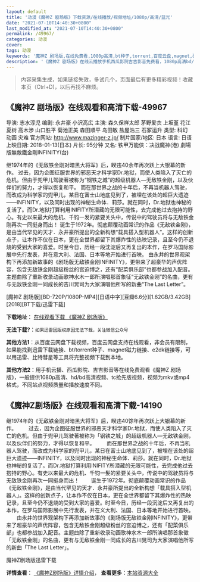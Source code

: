 ```yaml
---
layout: default
title: '动漫《魔神Z 剧场版》下载资源/在线播放/视频地址/1080p/高清/蓝光'
date: "2021-07-10T14:40:30+0800"
last_modified_at: "2021-07-10T14:40:30+0800"
permalink: /49967/
categories: 动漫
cover:
tags: 动漫
keywords: '魔神Z 剧场版,在线免费看,1080p高清,bt种子,torrent,百度云盘,magnet,磁力链,迅雷下载资源'
description: '《魔神Z 剧场版》在线云播放手机西瓜影院吉吉影音免费看，1080p高清bd/hd未删减完整版和tc抢先枪版，mkv/mp4格式，附带bt/torrent种子、magnet/磁力链、百度云盘、网盘资源迅雷下载链接'
---
```


>内容采集生成，如果链接失效，多试几个，页面最后有更多精彩视频！收藏本页（Ctrl+D)，以后再找不麻烦。


## 《魔神Z 剧场版》在线观看和高清下载-49967

导演: 志水淳児 编剧: 永井豪 小沢高広 主演: 森久保祥太郎 茅野爱衣 上坂堇 花江夏树 高木渉 山口胜平 菊池正美 森田順平 岛田敏 盐屋浩三 石冢运升 类型: 科幻 动画 灾难 官方网站: http://www.mazinger-z.jp/ 制片国家/地区: 日本 语言: 日语 上映日期: 2018-01-13(日本) 片长: 95分钟 又名: 铁甲万能侠：决战魔神(港) 劇場版無敵鐵金剛INFINITY(台)

继1974年的《无敌铁金刚对暗黑大将军》后，睽违40余年再次跃上大银幕的新作。 过去，因为企图征服世界的邪恶天才科学家Dr.地狱，而使人类陷入了灭亡的危机。但由于兜甲儿驾驶著被称为“钢铁之城”的超级机器人—无敌铁金刚，以及伙伴们的努力，才得以恢复和平。 而在那世界之战的十年后，不再当机器人驾驶，而改成为科学家的兜甲儿，某日在富士山地底见到了，被埋在该处的超巨大遗迹——INFINITY，以及同时出现的神秘生命体．莉莎。就在同时，Dr.地狱也神秘的复活了。而Dr.地狱打算利用INIFITY所潜藏的无限可能性，去完成他过去抱持的野心。有史以来最大的危机、千钧一发的紧要关头中，传说中的驾驶员将与无敌铁金刚再次一同挺身而出！ 诞生于1972年。彻底颠覆动画常识的作品《无敌铁金刚》，是由当代罕见的天才．永井豪所提出的全新构想“载具搭入型机器人”。这样的创新点子，让本作不仅在日本，更在全世界都留下其爆炸性的热映记录，且至今仍不退烧的受到大家的喜爱。时至今日，历经一段沈淀后又再复出的本作，在罗马国际影展中先行发表，并在意大利、法国、日本等地开始进行首映。 由永井的世界观架构下再添加新故事的《剧场版无敌铁金刚INFINITY》，更带来了超豪华的声优阵容，包含无敌铁金刚超级粉丝的宫迫博之，还有“配菜俱乐部”也都参战加入配音。主题曲除了重新收录动画歌神水木一郎所演唱那首象征“无敌铁金刚”的名曲，更有与无敌铁金刚一同成长的吉川晃司为大家演唱他所写的新曲“The Last Letter”。


[魔神Z 剧场版][BD-720P/1080P-MP4][日语中字][豆瓣6.6分][1.62GB/3.42GB][2018][BT下载/迅雷下载]

**下载地址**： [在线观看下载 《魔神Z 剧场版》](https://www.btdx8.com/torrent/mszjcb_2018.html) 


**无法下载?**：`如果迅雷因版权原因无法下载，关注微信公众号 `

**其他方法1**：从百度云网盘下载视频，百度云网盘支持在线观看，非会员有限制，如果能找到迅雷下载链接、bt/torrent种子、magnet磁力链接、e2dk链接等，可以用迅雷、比特彗星等工具将完整视频下载到本地。

**其他方法2**：用手机云播、西瓜影院、吉吉影音等在线免费观看《魔神Z 剧场版》，一般提供1080p高清、hd/bd高清视频、tc抢先版视频，视频为mkv或mp4格式，不同站点视频质量和播放速度不同。


## 《魔神Z剧场版》在线观看和高清下载-14190

继1974年的《无敌铁金刚对暗黑大将军》后，睽违40馀年再次跃上大银幕的新作。 　　过去，因为企图征服世界的邪恶天才科学家Dr.地狱，而使人类陷入了灭亡的危机。但由于兜甲儿驾驶著被称为「钢铁之城」的超级机器人—无敌铁金刚，以及伙伴们的努力，才得以恢复和平。 　　而在那世界之战的十年后，不再当机器人驾驶，而改成为科学家的兜甲儿，某日在富士山地底见到了，被埋在该处的超巨大遗迹——INFINITY，以及同时出现的神秘生命体．莉莎。就在同时，Dr.地狱也神秘的复活了。而Dr.地狱打算利用INIFITY所潜藏的无限可能性，去完成他过去抱持的野心。有史以来最大的危机、千钧一髮的紧要关头中，传说中的驾驶员将与无敌铁金刚再次一同挺身而出！ 　　诞生于1972年。彻底颠覆动画常识的作品《无敌铁金刚》，是由当代罕见的天才．永井豪所提出的全新构想「载具搭入型机器人」。这样的创新点子，让本作不仅在日本，更在全世界都留下其爆炸性的热映记录，且至今仍不退烧的受到大家的喜爱。时至今日，历经一段沉淀后又再复出的本作，在罗马国际影展中先行发表，并在义大利、法国、日本等地开始进行首映。 　　由永井的世界观架构下再添加新故事的《剧场版无敌铁金刚INFINITY》，更带来了超豪华的声优阵容，包含无敌铁金刚超级粉丝的宫迫博之，还有「配菜俱乐部」也都参战加入配音。主题曲除了重新收录动画歌神水木一郎所演唱那首象徵「无敌铁金刚」的名曲，更有与无敌铁金刚一同成长的吉川晃司为大家演唱他所写的新曲「The Last Letter」。


魔神Z剧场版迅雷下载

**详情查看**： [《魔神Z剧场版》详情介绍](/movie/14190/)， **查看更多**：[本站资源大全](/movie/t/all/)

